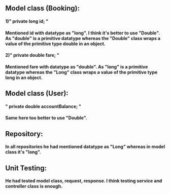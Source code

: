 
## Model class (Booking):

#### 1)" private long id; "

#### Mentioned id with datatype as "long". I think it's better to use "Double". As "double" is a primitive datatype whereas the "Double" class wraps a value of the primitive type double in an object.

#### 2)" private double fare; "

#### Mentioned fare with datatype as "double". As "long" is a primitive datatype whereas the "Long" class wraps a value of the primitive type long in an object.

## Model class (User):

#### " private double accountBalance; "

#### Same here too better to use "Double".

## Repository:

#### In all repositories he had mentioned datatype as "Long" whereas in model class it's "long".

## Unit Testing:

#### He had tested model class, request, response. I think testing service and controller class is enough.
